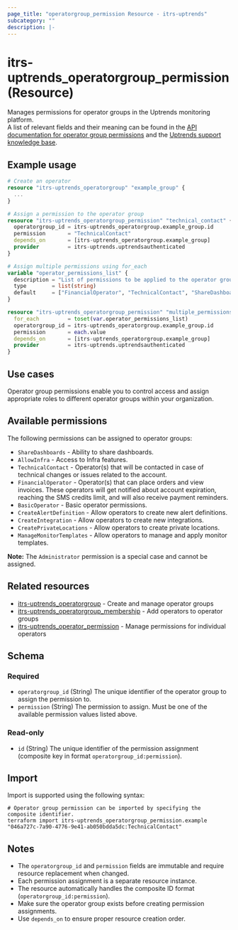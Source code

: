 ```yaml
---
page_title: "operatorgroup_permission Resource - itrs-uptrends"
subcategory: ""
description: |-
---
```


# itrs-uptrends_operatorgroup_permission (Resource)
  Manages permissions for operator groups in the Uptrends monitoring platform.  
  A list of relevant fields and their meaning can be found in the [API documentation for operator group permissions](https://api.uptrends.com/v4/swagger/index.html?url=/v4/swagger/v1/swagger.json#/OperatorGroup) and the [Uptrends support knowledge base](https://www.uptrends.com/support/kb/account/users/operators/operator-permissions).

## Example usage

```terraform
# Create an operator
resource "itrs-uptrends_operatorgroup" "example_group" {
  ...
}

# Assign a permission to the operator group
resource "itrs-uptrends_operatorgroup_permission" "technical_contact" {
  operatorgroup_id = itrs-uptrends_operatorgroup.example_group.id
  permission       = "TechnicalContact"
  depends_on       = [itrs-uptrends_operatorgroup.example_group]
  provider         = itrs-uptrends.uptrendsauthenticated
}

# Assign multiple permissions using for_each
variable "operator_permissions_list" {
  description = "List of permissions to be applied to the operator group"
  type        = list(string)
  default     = ["FinancialOperator", "TechnicalContact", "ShareDashboards"]
}

resource "itrs-uptrends_operatorgroup_permission" "multiple_permissions" {
  for_each         = toset(var.operator_permissions_list)
  operatorgroup_id = itrs-uptrends_operatorgroup.example_group.id
  permission       = each.value
  depends_on       = [itrs-uptrends_operatorgroup.example_group]
  provider         = itrs-uptrends.uptrendsauthenticated
}
```

## Use cases

Operator group permissions enable you to control access and assign appropriate roles to different operator groups within your organization.

## Available permissions

The following permissions can be assigned to operator groups:

- `ShareDashboards` - Ability to share dashboards.
- `AllowInfra` - Access to Infra features.
- `TechnicalContact` - Operator(s) that will be contacted in case of technical changes or issues related to the account.
- `FinancialOperator` - Operator(s) that can place orders and view invoices. These operators will get notified about account expiration, reaching the SMS credits limit, and will also receive payment reminders.
- `BasicOperator` - Basic operator permissions.
- `CreateAlertDefinition` - Allow operators to create new alert definitions.
- `CreateIntegration` - Allow operators to create new integrations.
- `CreatePrivateLocations` - Allow operators to create private locations.
- `ManageMonitorTemplates` - Allow operators to manage and apply monitor templates.

**Note:** The `Administrator` permission is a special case and cannot be assigned.

## Related resources

- [itrs-uptrends_operatorgroup](operatorgroup.md) - Create and manage operator groups
- [itrs-uptrends_operatorgroup_membership](operatorgroup_membership.md) - Add operators to operator groups
- [itrs-uptrends_operator_permission](operator_permission.md) - Manage permissions for individual operators

## Schema

### Required

- `operatorgroup_id` (String) The unique identifier of the operator group to assign the permission to.
- `permission` (String) The permission to assign. Must be one of the available permission values listed above.

### Read-only

- `id` (String) The unique identifier of the permission assignment (composite key in format `operatorgroup_id:permission`).

## Import

Import is supported using the following syntax:

```shell
# Operator group permission can be imported by specifying the composite identifier.
terraform import itrs-uptrends_operatorgroup_permission.example "046a727c-7a90-4776-9e41-ab050bdda5dc:TechnicalContact"
```

## Notes

- The `operatorgroup_id` and `permission` fields are immutable and require resource replacement when changed.
- Each permission assignment is a separate resource instance.
- The resource automatically handles the composite ID format (`operatorgroup_id:permission`).
- Make sure the operator group exists before creating permission assignments.
- Use `depends_on` to ensure proper resource creation order.
